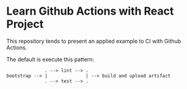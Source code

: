 # Learn Github Actions with React Project

This repository tends to present an applied example to CI with Github Actions.

The default is execute this pattern:

```
              . --> lint --> .
bootstrap --> |              | --> build and upload artifact
              . --> test --> .
```